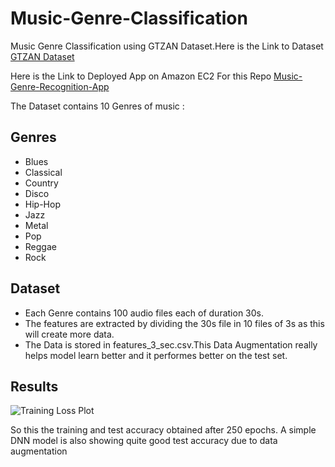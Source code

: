 # Music-Genre-Classification

Music Genre Classification using GTZAN Dataset.Here is the Link to Dataset [GTZAN Dataset](https://www.kaggle.com/andradaolteanu/gtzan-dataset-music-genre-classification)

Here is the Link to Deployed App on Amazon EC2 For this Repo  [Music-Genre-Recognition-App](http://3.134.82.239:8501)

The Dataset contains 10 Genres of music :
## Genres
* Blues
* Classical
* Country
* Disco
* Hip-Hop
* Jazz
* Metal
* Pop
* Reggae
* Rock
## Dataset
* Each Genre contains 100 audio files each of duration 30s.
* The features are extracted by dividing the 30s file in 10 files of 3s as this will create more data.
* The Data is stored in features_3_sec.csv.This Data Augmentation really helps model learn better and it performes better on the test set.


## Results
![Training Loss Plot](https://github.com/KunalVaidya99/Music-Genre-Classification/blob/master/musicgenre.PNG)

So this the training and test accuracy obtained after 250 epochs.
A simple DNN model is also showing quite good test accuracy due to data augmentation
